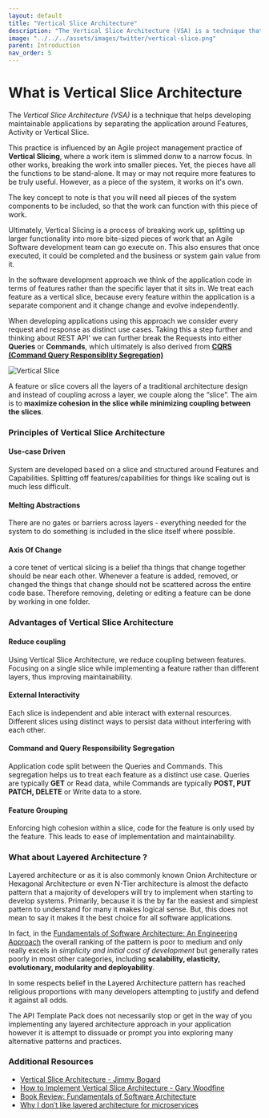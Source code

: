 ```yaml
---
layout: default
title: "Vertical Slice Architecture"
description: "The Vertical Slice Architecture (VSA) is a technique that helps developing maintainable applications by separating the application around Features, Activity or Vertical Slice."
image: "../../../assets/images/twitter/vertical-slice.png"
parent: Introduction
nav_order: 5
---
```

# What is Vertical Slice Architecture

The *Vertical Slice Architecture (VSA)* is a technique that helps developing maintainable applications by separating the application around Features, Activity or Vertical Slice.

This practice is influenced by an Agile project management practice of **Vertical Slicing**, where a work item is slimmed donw to a narrow focus. In other works, breaking the work into smaller pieces. Yet, the pieces have all the functions to be stand-alone. It may or may not require more features to be truly useful. However, as a piece of the system, it works on it's own.

The key concept to note is that you will need all pieces of the system components to be included, so that the work can function with this piece of work.

Ultimately, Vertical Slicing is a process of breaking work up, splitting up larger functionality into more bite-sized pieces of work that an Agile Software development team can go execute on. This also ensures that once executed, it could be completed and the business or system gain value from it.

In the software development approach we think of the application code in terms of features rather than the specific layer that it sits in. We treat each feature as a vertical slice, because every feature within the application is a separate component and it change change and evolve independently.

When developing applications using this approach we consider every request and response as distinct use cases. Taking this a step further and thinking about REST API' we can further break the Requests into either **Queries** or **Commands**, which ultimately is also derived from **[CQRS (Command Query Responsiblity Segregation)](https://www.apitemplatepack.com/docs/introduction/cqrs-introduction/)**

![Vertical Slice](../../../assets/images/vertical-slice.png)

A feature or slice covers all the layers of a traditional architecture design and instead of coupling across a layer, we couple along the “slice”. The aim is to **maximize cohesion in the slice while minimizing coupling between the slices**.

### Principles of Vertical Slice Architecture

#### Use-case Driven
System are developed based on a slice and structured around Features and Capabilities. Splitting off features/capabilities for things like scaling out is much less difficult.

#### Melting Abstractions
There are no gates or barriers across layers - everything needed for the system to do something is included in the slice itself where possible.

#### Axis Of Change
a core tenet of vertical slicing is a belief tha things that change together should be near each other. Whenever a feature is added, removed, or changed the things that change should not be scattered across the entire code base. Therefore removing, deleting or editing a feature can be done by working in one folder.

### Advantages of Vertical Slice Architecture

#### Reduce coupling

Using Vertical Slice Architecture, we reduce coupling between features. Focusing on a single slice while implementing a feature rather than different layers, thus improving maintainability.

#### External Interactivity

Each slice is independent and able interact with external resources. Different slices using distinct ways to persist data without interfering with each other.

#### Command and Query Responsibility Segregation

Application code split between the Queries and Commands. This segregation helps us to treat each feature as a distinct use case.  Queries are typically **GET** or Read data, while Commands are typically **POST, PUT PATCH, DELETE** or Write data to a store.

#### Feature Grouping

Enforcing high cohesion within a slice, code for the feature is only used by the feature. This leads to ease of implementation and maintainability.

### What about Layered Architecture ?

Layered architecture or as it is also commonly known Onion Architecture or Hexagonal Architecture or even N-Tier architecture is almost the defacto pattern that a majority of developers will try to implement when starting to develop systems.  Primarily, because it is the by far the easiest and simplest pattern to understand for many it makes logical sense. But, this does not mean to say it makes it the best choice for all software applications. 

In fact, in the [Fundamentals of Software Architecture: An Engineering Approach](https://amzn.to/3zz8apP) the overall ranking of the pattern is poor to medium and only really excels in *simplicity and initial cost of development* but generally rates poorly in most other categories, including **scalability, elasticity, evolutionary, modularity and deployability**.

In some respects belief in the Layered Architecture pattern has reached religious proportions with many developers attempting to justify and defend it against all odds.

The API Template Pack does not necessarily stop or get in the way of you implementing any layered architecture approach in your application however it is attempt to dissuade or prompt you into exploring many alternative patterns and practices.


### Additional Resources

- [Vertical Slice Architecture - Jimmy Bogard](https://jimmybogard.com/vertical-slice-architecture/ "Vertical Slice Architecture - Jimmy Bogard")
- [How to Implement Vertical Slice Architecture - Gary Woodfine](https://garywoodfine.com/implementing-vertical-slice-architecture/ "How to Implement Vertical Slice Architecture - Gary Woodfine")
- [Book Review: Fundamentals of Software Architecture](https://garywoodfine.com/book-review-fundamentals-of-software-architecture "Book Review: Fundamentals of Software Architecture - Gary Woodfine")
- [Why I don’t like layered architecture for microservices](https://garywoodfine.com/why-i-dont-like-layered-architecture-for-microservices/ "Why I don’t like layered architecture for microservices - Gary Woodfine")
